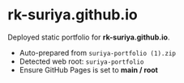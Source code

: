 # rk-suriya.github.io

Deployed static portfolio for **rk-suriya.github.io**.

- Auto-prepared from `suriya-portfolio (1).zip`
- Detected web root: `suriya-portfolio`
- Ensure GitHub Pages is set to **main / root**